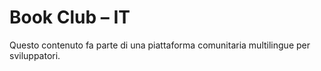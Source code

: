 # Book Club – IT

Questo contenuto fa parte di una piattaforma comunitaria multilingue per sviluppatori.